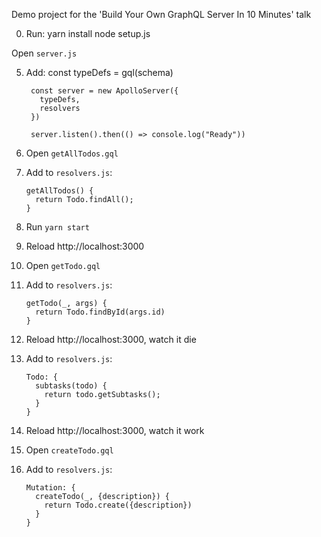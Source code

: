 Demo project for the 'Build Your Own GraphQL Server In 10 Minutes' talk

0. Run:
        yarn install
        node setup.js

  Open `server.js`

5. Add:
        const typeDefs = gql(schema)

        const server = new ApolloServer({
          typeDefs,
          resolvers
        })

        server.listen().then(() => console.log("Ready"))

9. Open `getAllTodos.gql`
10. Add to `resolvers.js`:

        getAllTodos() {
          return Todo.findAll();
        }

12. Run `yarn start`
13. Reload http://localhost:3000
14. Open `getTodo.gql`
15. Add to `resolvers.js`:

        getTodo(_, args) {
          return Todo.findById(args.id)
        }

16. Reload http://localhost:3000, watch it die
17. Add to `resolvers.js`:

        Todo: {
          subtasks(todo) {
            return todo.getSubtasks();
          }
        }

18. Reload http://localhost:3000, watch it work
19. Open `createTodo.gql`
20. Add to `resolvers.js`:

        Mutation: {
          createTodo(_, {description}) {
            return Todo.create({description})
          }
        }

